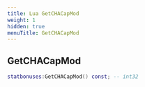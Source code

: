 ```yaml
---
title: Lua GetCHACapMod
weight: 1
hidden: true
menuTitle: GetCHACapMod
---
```

## GetCHACapMod
```lua
statbonuses:GetCHACapMod() const; -- int32
```